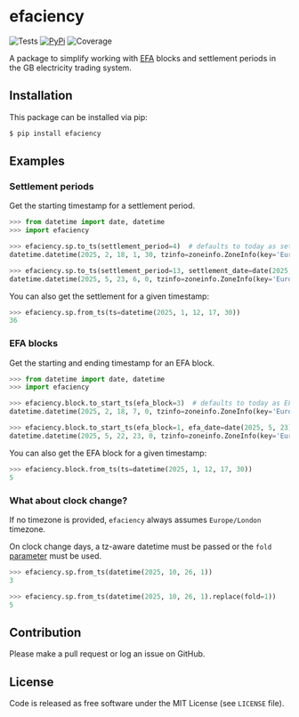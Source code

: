 # efaciency

![Tests](https://github.com/github/docs/actions/workflows/test.yml/badge.svg)
[![PyPi](https://img.shields.io/pypi/v/efaciency)](https://pypi.org/project/efaciency)
![Coverage](https://img.shields.io/badge/coverage-100-green)

A package to simplify working with [EFA](https://en.wikipedia.org/wiki/Electricity_Forward_Agreement) blocks and settlement periods in the GB electricity trading system.

## Installation

This package can be installed via pip:

```bash
$ pip install efaciency
```

## Examples

### Settlement periods

Get the starting timestamp for a settlement period.

```python
>>> from datetime import date, datetime
>>> import efaciency

>>> efaciency.sp.to_ts(settlement_period=4)  # defaults to today as settlement date
datetime.datetime(2025, 2, 18, 1, 30, tzinfo=zoneinfo.ZoneInfo(key='Europe/London'))

>>> efaciency.sp.to_ts(settlement_period=13, settlement_date=date(2025, 5, 23))
datetime.datetime(2025, 5, 23, 6, 0, tzinfo=zoneinfo.ZoneInfo(key='Europe/London'))
```

You can also get the settlement for a given timestamp:

```python
>>> efaciency.sp.from_ts(ts=datetime(2025, 1, 12, 17, 30))
36
```

### EFA blocks

Get the starting and ending timestamp for an EFA block.

```python
>>> from datetime import date, datetime
>>> import efaciency

>>> efaciency.block.to_start_ts(efa_block=3)  # defaults to today as EFA date
datetime.datetime(2025, 2, 18, 7, 0, tzinfo=zoneinfo.ZoneInfo(key='Europe/London'))

>>> efaciency.block.to_start_ts(efa_block=1, efa_date=date(2025, 5, 23))
datetime.datetime(2025, 5, 22, 23, 0, tzinfo=zoneinfo.ZoneInfo(key='Europe/London'))
```

You can also get the EFA block for a given timestamp:

```python
>>> efaciency.block.from_ts(ts=datetime(2025, 1, 12, 17, 30))
5
```

### What about clock change?

If no timezone is provided, `efaciency` always assumes `Europe/London` timezone.

On clock change days, a tz-aware datetime must be passed or the `fold` [parameter](https://docs.python.org/3/library/datetime.html#datetime.datetime.fold) must be used.

```python
>>> efaciency.sp.from_ts(datetime(2025, 10, 26, 1))
3

>>> efaciency.sp.from_ts(datetime(2025, 10, 26, 1).replace(fold=1))
5
```

## Contribution

Please make a pull request or log an issue on GitHub.

## License

Code is released as free software under the MIT License (see `LICENSE` file).

